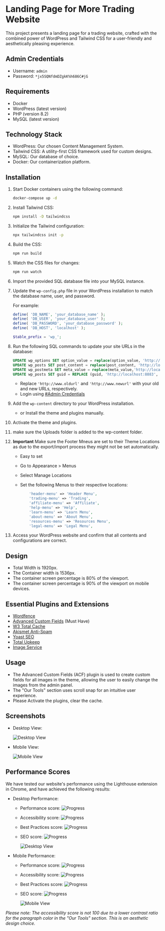 # Landing Page for More Trading Website

This project presents a landing page for a trading website, crafted with the combined power of WordPress and Tailwind CSS for a user-friendly and aesthetically pleasing experience.

## Admin Credentials

- Username: `admin`
- Password: `*jx5SQNfdmDZgkK%h686C#jG`

## Requirements

- Docker
- WordPress (latest version)
- PHP (version 8.2)
- MySQL (latest version)

## Technology Stack

- WordPress: Our chosen Content Management System.
- Tailwind CSS: A utility-first CSS framework used for custom designs.
- MySQL: Our database of choice.
- Docker: Our containerization platform.

## Installation

1. Start Docker containers using the following command:

    ```bash
    docker-compose up -d 
    ```

2. Install Tailwind CSS:

    ```bash
    npm install -D tailwindcss 
    ```

3. Initialize the Tailwind configuration:

    ```bash
    npx tailwindcss init -p 
    ```

4. Build the CSS:

    ```bash
    npm run build 
    ```

5. Watch the CSS files for changes:

    ```bash
    npm run watch 
    ```

6. Import the provided SQL database file into your MySQL instance.

7. Update the `wp-config.php` file in your WordPress installation to match the database name, user, and password.

    For example:

    ```php
    define( 'DB_NAME', 'your_database_name' );
    define( 'DB_USER', 'your_database_user' );
    define( 'DB_PASSWORD', 'your_database_password' );
    define( 'DB_HOST', 'localhost' );

    $table_prefix = 'wp_';

    ```

8. Run the following SQL commands to update your site URLs in the database:

    ```sql
    UPDATE wp_options SET option_value = replace(option_value, 'http://localhost:8883', 'http://www.newurl') WHERE option_name = 'home' OR option_name = 'siteurl';
    UPDATE wp_posts SET post_content = replace(post_content, 'http://localhost:8883', 'http://www.newurl');
    UPDATE wp_postmeta SET meta_value = replace(meta_value,'http://localhost:8883','http://www.newurl');
    UPDATE wp_posts SET guid = REPLACE (guid, 'http://localhost:8883', 'http://www.newurl');

    ```

    - Replace `'http://www.oldurl'` and `'http://www.newurl'` with your old and new URLs, respectively.
    - Login using [#Admin Credentials](#admin-credentials)

9. Add the `wp-content` directory to your WordPress installation.
    - or Install the theme and plugins manually.
10. Activate the theme and plugins.
11. make sure the Uploads folder is added to the wp-content folder.
12. **Important** Make sure the Footer Mneus are set to their Theme Locations as due to the export/import process they might not be set automatically.
    - Easy to set
    - Go to Appearance > Menus
    - Select Manage Locations
    - Set the following Menus to their respective locations:

        ```php
            'header-menu' => 'Header Menu',
            'trading-menu' => 'Trading',
            'affiliate-menu' => 'Affiliate',
            'help-menu' => 'Help',
            'learn-menu' => 'Learn Menu',
            'about-menu' => 'About Menu',
            'resources-menu' => 'Resources Menu',
            'legal-menu' => 'Legal Menu',
        ```

13. Access your WordPress website and confirm that all contents and configurations are correct.

## Design

- Total Width is 1920px.
- The Container width is 1536px.
- The container screen percentage is 80% of the viewport.
- The container screen percentage is 90% of the viewport on mobile devices.

## Essential Plugins and Extensions

- [Wordfence](https://wordpress.org/plugins/wordfence/)
- [Advanced Custom Fields](https://wordpress.org/plugins/advanced-custom-fields/) (Must Have)
- [W3 Total Cache](https://wordpress.org/plugins/w3-total-cache/)
- [Akismet Anti-Spam](https://wordpress.org/plugins/akismet/)
- [Yoast SEO](https://wordpress.org/plugins/wordpress-seo/)
- [Total Upkeep](https://wordpress.org/plugins/total-upkeep/)
- [Image Service](https://www.boldgrid.com/w3-total-cache/)

## Usage

- The Advanced Custom Fields (ACF) plugin is used to create custom fields for all images in the theme, allowing the user to easily change the images from the admin panel.
- The "Our Tools" section uses scroll snap for an intuitive user experience.
- Please Activate the plugins, clear the cache.

## Screenshots

- Desktop View:

  ![Desktop View](./screenshots/desktop.png)

- Mobile View:

  ![Mobile View](./screenshots/mobile.png)

## Performance Scores

We have tested our website's performance using the Lighthouse extension in Chrome, and have achieved the following results:

- Desktop Performance:
  - Performance score: ![Progress](https://progress-bar.dev/100)
  - Accessibility score: ![Progress](https://progress-bar.dev/94)
  - Best Practices score: ![Progress](https://progress-bar.dev/100)
  - SEO score: ![Progress](https://progress-bar.dev/100)
  
    ![Desktop View](./screenshots/performance-desktop.png)

- Mobile Performance:
  - Performance score: ![Progress](https://progress-bar.dev/100)
  - Accessibility score: ![Progress](https://progress-bar.dev/97)
  - Best Practices score: ![Progress](https://progress-bar.dev/100)
  - SEO score: ![Progress](https://progress-bar.dev/100)

    ![Mobile View](./screenshots/performance-mobile.png)

*Please note: The accessibility score is not 100 due to a lower contrast ratio for the paragraph color in the "Our Tools" section. This is an aesthetic design choice.*
